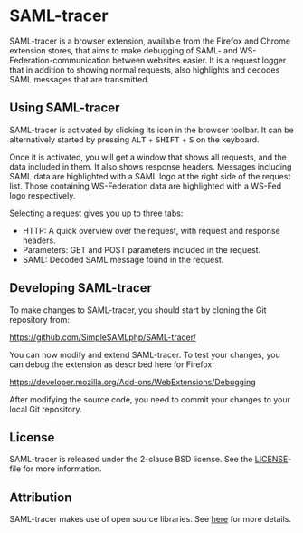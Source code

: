SAML-tracer
===========

SAML-tracer is a browser extension, available from the Firefox and Chrome
extension stores, that aims to make debugging of SAML- and 
WS-Federation-communication between websites easier. 
It is a request logger that in addition to showing normal requests, 
also highlights and decodes SAML messages that are transmitted.


Using SAML-tracer
-----------------

SAML-tracer is activated by clicking its icon in the browser toolbar.
It can be alternatively started by pressing <kbd>ALT</kbd> +
<kbd>SHIFT</kbd> + <kbd>S</kbd> on the keyboard.

Once it is activated, you will get a window that shows all requests,
and the data included in them. It also shows response headers.
Messages including SAML data are highlighted with a SAML logo at the
right side of the request list. Those containing WS-Federation data
are highlighted with a WS-Fed logo respectively.

Selecting a request gives you up to three tabs:

* HTTP: A quick overview over the request, with request and response
  headers.
* Parameters: GET and POST parameters included in the request.
* SAML: Decoded SAML message found in the request.


Developing SAML-tracer
----------------------

To make changes to SAML-tracer, you should start by cloning the Git
repository from:

  https://github.com/SimpleSAMLphp/SAML-tracer/

You can now modify and extend SAML-tracer. To test your changes, you 
can debug the extension as described here for Firefox:

  https://developer.mozilla.org/Add-ons/WebExtensions/Debugging

After modifying the source code, you need to commit your changes to
your local Git repository.


License
-------

SAML-tracer is released under the 2-clause BSD license. See the
[LICENSE](LICENSE)-file for more information.


Attribution
-----------

SAML-tracer makes use of open source libraries.
See [here](attribution.md) for more details.
